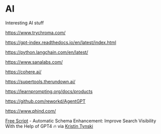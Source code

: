 # AI
Interesting AI stuff

https://www.trychroma.com/

https://gpt-index.readthedocs.io/en/latest/index.html

https://python.langchain.com/en/latest/

https://www.sanalabs.com/

https://cohere.ai/

https://supertools.therundown.ai/

https://learnprompting.org/docs/products

https://github.com/reworkd/AgentGPT

https://www.phind.com/

[Free Script](https://colab.research.google.com/drive/1NeJbtLGCEszwAkaq9KQ_9Ai-52wmAska#scrollTo=rL-UYrcMGNY_) - Automatic Schema Enhancement: Improve Search Visibility With the Help of GPT4 🔥
 via [Kristin Tynski](https://www.linkedin.com/posts/kristintynski_gpt4-googlecolab-python-activity-7058863537414131713-ggIV?utm_source=share&utm_medium=member_desktop)
